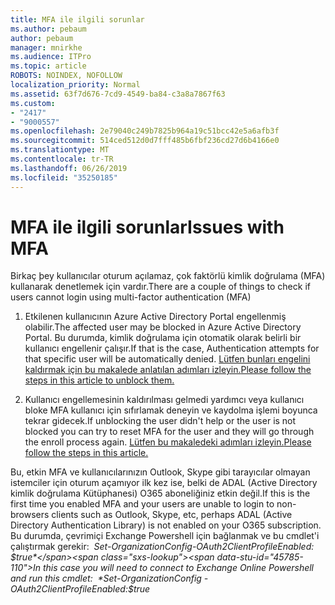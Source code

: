 ```yaml
---
title: MFA ile ilgili sorunlar
ms.author: pebaum
author: pebaum
manager: mnirkhe
ms.audience: ITPro
ms.topic: article
ROBOTS: NOINDEX, NOFOLLOW
localization_priority: Normal
ms.assetid: 63f7d676-7cd9-4549-ba84-c3a8a7867f63
ms.custom:
- "2417"
- "9000557"
ms.openlocfilehash: 2e79040c249b7825b964a19c51bcc42e5a6afb3f
ms.sourcegitcommit: 514ced512d0d7fff485b6fbf236cd27d6b4166e0
ms.translationtype: MT
ms.contentlocale: tr-TR
ms.lasthandoff: 06/26/2019
ms.locfileid: "35250185"
---
```

# <a name="issues-with-mfa"></a><span data-ttu-id="45785-102">MFA ile ilgili sorunlar</span><span class="sxs-lookup"><span data-stu-id="45785-102">Issues with MFA</span></span>
<span data-ttu-id="45785-103">Birkaç þey kullanıcılar oturum açılamaz, çok faktörlü kimlik doğrulama (MFA) kullanarak denetlemek için vardır.</span><span class="sxs-lookup"><span data-stu-id="45785-103">There are a couple of things to check if users cannot login using multi-factor authentication (MFA)</span></span>

1. <span data-ttu-id="45785-104">Etkilenen kullanıcının Azure Active Directory Portal engellenmiş olabilir.</span><span class="sxs-lookup"><span data-stu-id="45785-104">The affected user may be blocked in Azure Active Directory Portal.</span></span> <span data-ttu-id="45785-105">Bu durumda, kimlik doğrulama için otomatik olarak belirli bir kullanıcı engellenir çalışır.</span><span class="sxs-lookup"><span data-stu-id="45785-105">If that is the case, Authentication attempts for that specific user will be automatically denied.</span></span> [<span data-ttu-id="45785-106">Lütfen bunları engelini kaldırmak için bu makalede anlatılan adımları izleyin.</span><span class="sxs-lookup"><span data-stu-id="45785-106">Please follow the steps in this article to unblock them.</span></span>](https://docs.microsoft.com/azure/active-directory/authentication/howto-mfa-mfasettings#block-and-unblock-users)

2. <span data-ttu-id="45785-107">Kullanıcı engellemesinin kaldırılması gelmedi yardımcı veya kullanıcı bloke MFA kullanıcı için sıfırlamak deneyin ve kaydolma işlemi boyunca tekrar gidecek.</span><span class="sxs-lookup"><span data-stu-id="45785-107">If unblocking the user didn't help or the user is not blocked you can try to reset MFA for the user and they will go through the enroll process again.</span></span> [<span data-ttu-id="45785-108">Lütfen bu makaledeki adımları izleyin.</span><span class="sxs-lookup"><span data-stu-id="45785-108">Please follow the steps in this article.</span></span>](https://docs.microsoft.com/azure/active-directory/authentication/howto-mfa-userdevicesettings#require-users-to-provide-contact-methods-again)

<span data-ttu-id="45785-109">Bu, etkin MFA ve kullanıcılarınızın Outlook, Skype gibi tarayıcılar olmayan istemciler için oturum açamıyor ilk kez ise, belki de ADAL (Active Directory kimlik doğrulama Kütüphanesi) O365 aboneliğiniz etkin değil.</span><span class="sxs-lookup"><span data-stu-id="45785-109">If this is the first time you enabled MFA and your users are unable to login to non-browsers clients such as Outlook, Skype, etc, perhaps ADAL (Active Directory Authentication Library) is not enabled on your O365 subscription.</span></span> <span data-ttu-id="45785-110">Bu durumda, çevrimiçi Exchange Powershell için bağlanmak ve bu cmdlet'i çalıştırmak gerekir:  *Set-OrganizationConfig-OAuth2ClientProfileEnabled: $true*</span><span class="sxs-lookup"><span data-stu-id="45785-110">In this case you will need to connect to Exchange Online Powershell and run this cmdlet:  *Set-OrganizationConfig -OAuth2ClientProfileEnabled:$true*</span></span>